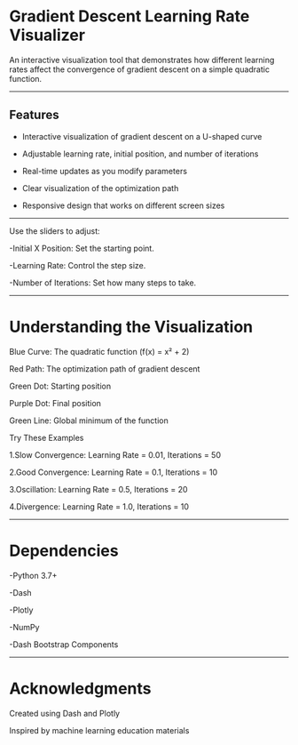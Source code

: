 # Gradient Descent Learning Rate Visualizer

An interactive visualization tool that demonstrates how different learning rates affect the convergence of gradient descent on a simple quadratic function.

---
## Features

- Interactive visualization of gradient descent on a U-shaped curve
  
- Adjustable learning rate, initial position, and number of iterations
  
- Real-time updates as you modify parameters
  
- Clear visualization of the optimization path
  
- Responsive design that works on different screen sizes

---

Use the sliders to adjust:

-Initial X Position: Set the starting point.

-Learning Rate: Control the step size.

-Number of Iterations: Set how many steps to take.

---

# Understanding the Visualization

Blue Curve: The quadratic function (f(x) = x² + 2)

Red Path: The optimization path of gradient descent

Green Dot: Starting position

Purple Dot: Final position

Green Line: Global minimum of the function

Try These Examples

1.Slow Convergence: Learning Rate = 0.01, Iterations = 50 

2.Good Convergence: Learning Rate = 0.1, Iterations = 10

3.Oscillation: Learning Rate = 0.5, Iterations = 20

4.Divergence: Learning Rate = 1.0, Iterations = 10

---
# Dependencies

-Python 3.7+

-Dash

-Plotly

-NumPy

-Dash Bootstrap Components

---
# Acknowledgments

Created using Dash and Plotly

Inspired by machine learning education materials
